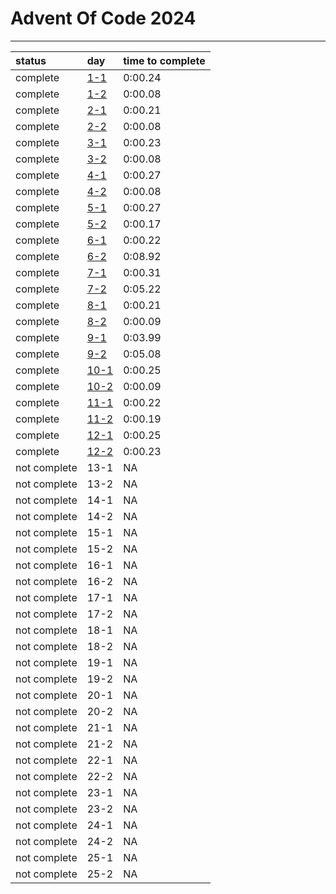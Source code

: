 # Advent Of Code 2024
------
|status|day|time to complete|
|:-|:-|:-|
|complete|[1-1](/AOC/day_1.py#L3)|0:00.24|
|complete|[1-2](/AOC/day_1.py#L9)|0:00.08|
|complete|[2-1](/AOC/day_2.py#L16)|0:00.21|
|complete|[2-2](/AOC/day_2.py#L21)|0:00.08|
|complete|[3-1](/AOC/day_3.py#L4)|0:00.23|
|complete|[3-2](/AOC/day_3.py#L7)|0:00.08|
|complete|[4-1](/AOC/day_4.py#L37)|0:00.27|
|complete|[4-2](/AOC/day_4.py#L46)|0:00.08|
|complete|[5-1](/AOC/day_5.py#L25)|0:00.27|
|complete|[5-2](/AOC/day_5.py#L39)|0:00.17|
|complete|[6-1](/AOC/day_6.py#L9)|0:00.22|
|complete|[6-2](/AOC/day_6.py#L47)|0:08.92|
|complete|[7-1](/AOC/day_7.py#L33)|0:00.31|
|complete|[7-2](/AOC/day_7.py#L43)|0:05.22|
|complete|[8-1](/AOC/day_8.py#L5)|0:00.21|
|complete|[8-2](/AOC/day_8.py#L28)|0:00.09|
|complete|[9-1](/AOC/day_9.py#L7)|0:03.99|
|complete|[9-2](/AOC/day_9.py#L50)|0:05.08|
|complete|[10-1](/AOC/day_10.py#L15)|0:00.25|
|complete|[10-2](/AOC/day_10.py#L25)|0:00.09|
|complete|[11-1](/AOC/day_11.py#L18)|0:00.22|
|complete|[11-2](/AOC/day_11.py#L27)|0:00.19|
|complete|[12-1](/AOC/day_12.py#L24)|0:00.25|
|complete|[12-2](/AOC/day_12.py#L79)|0:00.23|
|not complete|13-1|NA|
|not complete|13-2|NA|
|not complete|14-1|NA|
|not complete|14-2|NA|
|not complete|15-1|NA|
|not complete|15-2|NA|
|not complete|16-1|NA|
|not complete|16-2|NA|
|not complete|17-1|NA|
|not complete|17-2|NA|
|not complete|18-1|NA|
|not complete|18-2|NA|
|not complete|19-1|NA|
|not complete|19-2|NA|
|not complete|20-1|NA|
|not complete|20-2|NA|
|not complete|21-1|NA|
|not complete|21-2|NA|
|not complete|22-1|NA|
|not complete|22-2|NA|
|not complete|23-1|NA|
|not complete|23-2|NA|
|not complete|24-1|NA|
|not complete|24-2|NA|
|not complete|25-1|NA|
|not complete|25-2|NA|
